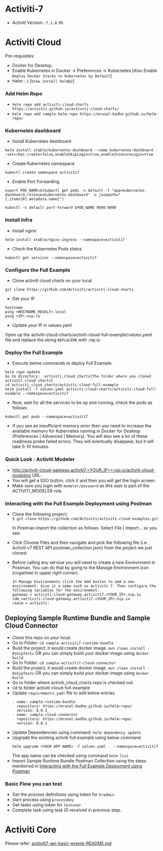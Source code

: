 # Activiti-7
* Activiti Version : `7.1.0.M5`

# Activiti Cloud
Pre-requisites: 
* Docker for Desktop.
* Enable Kubernetes in Docker -> Preferences -> Kubernetes [Also Enable `Deploy Docker Stacks to Kubernetes by Default`]
* Helm : `2` [`brew install helm@2`]

### Add Helm Repo
* `helm repo add activiti-cloud-charts https://activiti.github.io/activiti-cloud-charts/`
* `helm repo add sample-helm-repo https://mrunal-badhe.github.io/helm-repo/`

### Kubernetes dashboard
* Install Kubernetes dashboard
```
helm install stable/kubernetes-dashboard --name kubernetes-dashboard --set=rbac.create=false,enableSkipLogin=true,enableInsecureLogin=true
```
* Create Kubernetes namespace
```
kubectl create namespace activiti7
```
* Enable Port Forwarding
```
export POD_NAME=$(kubectl get pods -n default -l "app=kubernetes-dashboard,release=kubernetes-dashboard" -o jsonpath="{.items[0].metadata.name}")

kubectl -n default port-forward $POD_NAME 9090:9090
```

### Install Infra
* Install nginx
```
helm install stable/nginx-ingress --namespace=activiti7
```
* Check the Kubernetes Pods status
```
kubectl get services --namespace=activiti7
```

### Configure the Full Example

* Clone activiti cloud charts on your local.
```
git clone https://github.com/Activiti/activiti-cloud-charts
```

* Get your IP
```
hostname
ping <HOSTNAME_RESULT>.local
ping <IP>.nip.io
```
* Update your IP in values.yaml

Open up the activiti-cloud-charts/activiti-cloud-full-example/values.yaml file and 
replace the string `REPLACEME` with <YOUR IP>.nip.io

### Deploy the Full Example
* Execute below commands to deploy Full Example

```
helm repo update
Go to directory:  activiti_cloud_charts[The folder where you cloned activiti cloud charts]
cd activiti_cloud_charts/activiti-cloud-full-example
helm install -f values.yaml activiti-cloud-charts/activiti-cloud-full-example --namespace=activiti7
```

* Now, wait for all the services to be up and running, check the pods as follows:
```
kubectl get pods --namespace=activiti7
```

* If you see an insufficient memory error then you need to increase the available memory for 
Kubernetes running in Docker for Desktop (Preferences | Advanced | Memory). 
You will also see a lot of these readiness probe failed errors. 
They will eventually disappear, but it will take 5-10 minutes.

### Quick Look : Activiti Modeler

* http://activiti-cloud-gateway.activiti7.<YOUR_IP>>.nip.io/activiti-cloud-modeling  URL.
* You will get a SSO button, click it and then you will get the login screen.
* Make sure you login with  `modeler/password` as this user is part of the ACTIVITI_MODELER role. 

### <a name="collectionImport"></a>Interacting with the Full Example Deployment using Postman

* Clone the following project:  
  `$ git clone https://github.com/Activiti/activiti-cloud-examples.git`

  In Postman import the collection as follows. Select File | Import… so you see:
* Click Choose Files and then navigate and pick the following file (i.e. Activiti v7 REST API.postman_collection.json) from the project we just cloned:
* Before calling any service you will need to create a new Environment in Postman. You can do that by going to the Manage Environment icon (cogwheel in upper right corner):

    ```
    In Manage Environments click the Add button to add a new environment. Give it a name such as Activiti 7. Then configure the following variables for the environment: 
    gateway = activiti-cloud-gateway.activiti7.<YOUR_IP>.nip.io
    idm =activiti-cloud-gateway.activiti7.<YOUR_IP>.nip.io
    realm = activiti:
    ```
  
## Deploying Sample Runtime Bundle and Sample Cloud Connector

* Clone this repo on your local.
* Go to Folder: `cd sample-activiti7-runtime-bundle`
* Build the project, it would create docker image. `mvn clean install -DskipTests` OR you can simply build your docker image using `docker build`
* Go to Folder: `cd sample-activiti7-cloud-connector`
* Build the project, it would create docker image. `mvn clean install -DskipTests` OR you can simply build your docker image using `docker build`
* Go to folder where activiti_cloud_charts repo is checked out.
* cd to folder activiti-cloud-full-example
* Update `requirements.yaml` file to add below entries
    ```
    - name: sample-runtime-bundle
      repository: https://mrunal-badhe.github.io/helm-repo/
      version: 0.0.1
    - name: sample-cloud-connector
      repository: https://mrunal-badhe.github.io/helm-repo/
      version: 0.0.1
    ```
* Update Dependencies using command: `helm dependency update`
* Upgrade the existing activiti full example using below command:
    ```
    helm upgrade <YOUR APP NAME> -f values.yaml . --namespace=activiti7
    ```
  The app name can be checked using command `helm list`
* Import Sample Runtime Bundle Postman Collection using the steps mentioned in [Interacting with the Full Example Deployment using Postman](#collectionImport)

### Basic Flow you can test

* Get the process definitions using token for `hradmin`
* start process using `processKey`
* Get tasks using token for `testuser`
* Complete task using task ID received in previous step.

# Activiti Core
Please refer: [acitiviti7-api-basic-events-README.md](activiti7-api-basic-events/README.md)